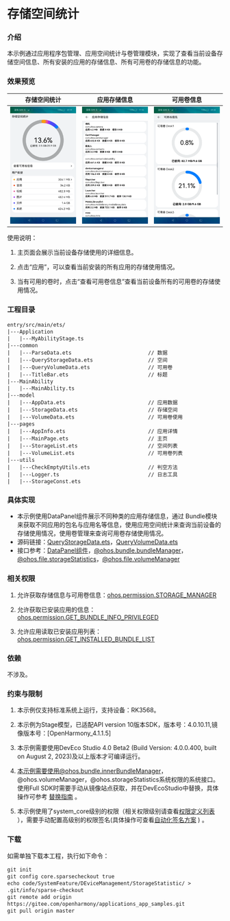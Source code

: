 # 存储空间统计

### 介绍

本示例通过应用程序包管理、应用空间统计与卷管理模块，实现了查看当前设备存储空间信息、所有安装的应用的存储信息、所有可用卷的存储信息的功能。

### 效果预览

| 存储空间统计                          | 应用存储信息                                            | 可用卷信息                    |
|---------------------------------|---------------------------------------------------|--------------------------|
| ![](./screenshots/device/main_page_zh.png) | ![](./screenshots/device/application_page_zh.png) | ![](./screenshots/device/volume_page_zh.png) |

使用说明：

1. 主页面会展示当前设备存储使用的详细信息。

2. 点击“应用”，可以查看当前安装的所有应用的存储使用情况。

3. 当有可用的卷时，点击“查看可用卷信息”查看当前设备所有的可用卷的存储使用情况。

### 工程目录
```
entry/src/main/ets/
|---Application
|   |---MyAbilityStage.ts
|---common
|   |---ParseData.ets                         // 数据
|   |---QueryStorageData.ets                  // 空间
|   |---QueryVolumeData.ets                   // 可用卷
|   |---TitleBar.ets                          // 标题
|---MainAbility
|   |---MainAbility.ts
|---model
|   |---AppData.ets                           // 应用数据
|   |---StorageData.ets                       // 存储空间
|   |---VolumeData.ets                        // 可用卷使用
|---pages
|   |---AppInfo.ets                           // 应用详情
|   |---MainPage.ets                          // 主页
|   |---StorageList.ets                       // 空间列表
|   |---VolumeList.ets                        // 可用卷列表
|---utils
|   |---CheckEmptyUtils.ets                   // 判空方法
|   |---Logger.ts                             // 日志工具
|   |---StorageConst.ets                      
```
### 具体实现

* 本示例使用DataPanel组件展示不同种类的应用存储信息，通过 Bundle模块来获取不同应用的包名与应用名等信息，使用应用空间统计来查询当前设备的存储使用情况，使用卷管理来查询可用卷存储使用情况。
* 源码链接：[QueryStorageData.ets](entry/src/main/ets/common/QueryStorageData.ets)，[QueryVolumeData.ets](entry/src/main/ets/common/QueryVolumeData.ets)
* 接口参考：[DataPanel组件](https://gitee.com/openharmony/docs/blob/master/zh-cn/application-dev/reference/arkui-ts/ts-basic-components-datapanel.md)，[@ohos.bundle.bundleManager](https://gitee.com/openharmony/docs/blob/master/zh-cn/application-dev/reference/apis/js-apis-Bundle.md)，[@ohos.file.storageStatistics](https://gitee.com/openharmony/docs/blob/master/zh-cn/application-dev/reference/apis/js-apis-file-storage-statistics.md)，[@ohos.file.volumeManager](https://gitee.com/openharmony/docs/blob/master/zh-cn/application-dev/reference/apis/js-apis-file-volumemanager.md)

### 相关权限

1. 允许获取存储信息与可用卷信息：[ohos.permission.STORAGE_MANAGER](https://gitee.com/openharmony/docs/blob/master/zh-cn/application-dev/security/permission-list.md#ohospermissionstorage_manager)

2. 允许获取已安装应用的信息：[ohos.permission.GET_BUNDLE_INFO_PRIVILEGED](https://gitee.com/openharmony/docs/blob/master/zh-cn/application-dev/security/permission-list.md#ohospermissionget_bundle_info_privileged)

3. 允许应用读取已安装应用列表：[ohos.permission.GET_INSTALLED_BUNDLE_LIST](https://gitee.com/openharmony/docs/blob/master/zh-cn/application-dev/security/permission-list.md#ohospermissionget_installed_bundle_list)

### 依赖

不涉及。

### 约束与限制

1. 本示例仅支持标准系统上运行，支持设备：RK3568。

2. 本示例为Stage模型，已适配API version 10版本SDK，版本号：4.0.10.11,镜像版本号：[OpenHarmony_4.1.1.5]

3. 本示例需要使用DevEco Studio 4.0 Beta2 (Build Version: 4.0.0.400, built on August 2, 2023)及以上版本才可编译运行。

4. 本示例需要使用@ohos.bundle.innerBundleManager，@ohos.volumeManager，@ohos.storageStatistics系统权限的系统接口。使用Full SDK时需要手动从镜像站点获取，并在DevEcoStudio中替换，具体操作可参考 [替换指南](https://docs.openharmony.cn/pages/v3.2/zh-cn/application-dev/quick-start/full-sdk-switch-guide.md/) 。

5. 本示例使用了system_core级别的权限（相关权限级别请查看[权限定义列表](https://gitee.com/openharmony/docs/blob/master/zh-cn/application-dev/security/permission-list.md) ），需要手动配置高级别的权限签名(具体操作可查看[自动化签名方案](https://docs.openharmony.cn/pages/v3.2/zh-cn/application-dev/security/hapsigntool-overview.md/) ) 。

### 下载

如需单独下载本工程，执行如下命令：
```
git init
git config core.sparsecheckout true
echo code/SystemFeature/DEviceManagement/StorageStatistic/ > .git/info/sparse-checkout
git remote add origin https://gitee.com/openharmony/applications_app_samples.git
git pull origin master

```
